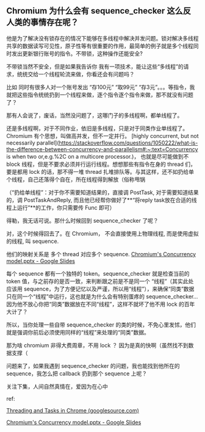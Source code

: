 ## Chromium 为什么会有 sequence_checker 这么反人类的事情存在呢？

他是为了解决没有锁存在的情况下能够在多线程中解决并发问题。锁对解决多线程共享的数据读写可见性，原子性等有很重要的作用，最简单的例子就是多个线程同时发出更新银行账号的指令。不带锁，这种操作还能安全?

不带锁当然不安全，但是如果我告诉你 我有一项技术，能让这些“多线程”的请求，统统交给一个线程轮流来做，你看还会有问题吗？

比如 同时有很多人对一个账号发出 “存100元” “取99元” “存3元”。。。等指令，我就把这些指令统统扔到一个线程来做，逐个指令逐个指令来做，那不就没有问题了？

那有人会说了，废话，当然没问题了，这哪门子的多线程啊，都单线程了。

还是多线程啊，对于不同作业，依旧是多线程，只是对于同类作业单线程了。Chromium 有个思想，叫做高并发，但不一定并行。 [highly concurrent, but not necessarily parallel](https://stackoverflow.com/questions/1050222/what-is-the-difference-between-concurrency-and-parallelism#:~:text=Concurrency is when two or,e.g.%2C on a multicore processor.)， 也就是尽可能做到不 block 线程，但是不要求必须并行运行线程。想想那些有指令在身的 thread 们，要是都用 lock 的话，那不得一堆 thread 扎堆排队等。与其这样，还不如扔给单个线程，自己还落得个自在，所在线程得到解放（俗称甩锅

（“扔给单线程”：对于你不需要知道结果的，直接调 PostTask, 对于需要知道结果的，调 PostTaskAndReply, 而且他已经帮你做好了**“将reply task放在合适的线程上运行”**的工作，你只需要传 Func 即可）

得勒，我无话可说。那什么时候回到 sequence_checker 了呢？

对，这个时候得回去了。在 Chromium， 不会直接使用上物理线程, 而是使用虚拟的线程, 叫 sequence.

他们的映射关系是 多个 thread 对应多个 sequence. [Chromium's Concurrency model.pptx - Google Slides](https://docs.google.com/presentation/d/1ujV8LjIUyPBmULzdT2aT9Izte8PDwbJi/edit#slide=id.p11)

每个 sequence 都有一个独特的 token。sequence_checker 就是检查当前的 token 值，与之前存的是否一致，来判断跟之前是不是同一个 “线程”（其实此处应该用 sequence，为了方便记忆以及严谨，所以用“线程”），来确保“同类”数据只在同一个“线程”中运行，这也就是为什么会有特别蛋疼的 sequence_checker... 因为他不放心你把“同类”数据放在不同“线程”，这样不就坏了他不用 lock 的百年大计了？

所以，当你处理一些自带 sequence_checker 的类的时候，不免心里发怵，他们就是强调你前后必须使用同样的“线程”来处理的“同类”数据。

那为啥 chromium 非得大费周章，不用 lock ？ 因为是真的快啊（虽然找不到数据支撑（

问题来了，如果我遇到 sequence_checker 的问题，我也能找到他所在的 sequence，我怎么把 callback 扔到那个 sequence 上呢？

关注下集，人间自然真情在，爱因为在心中



ref: 

[Threading and Tasks in Chrome (googlesource.com)](https://chromium.googlesource.com/chromium/src/+/HEAD/docs/threading_and_tasks.md)

[Chromium's Concurrency model.pptx - Google Slides](https://docs.google.com/presentation/d/1ujV8LjIUyPBmULzdT2aT9Izte8PDwbJi/edit#slide=id.p5)